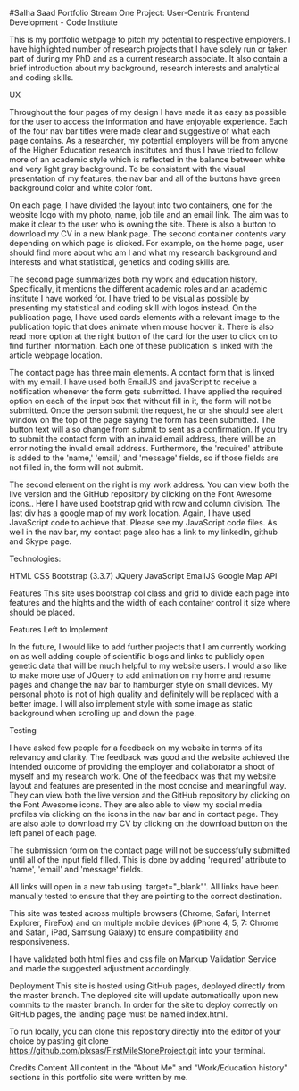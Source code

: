#Salha Saad Portfolio
Stream One Project: User-Centric Frontend Development - Code Institute

This is my portfolio webpage to pitch my potential to respective employers. I have highlighted number of research projects that I have solely run or taken part of during my PhD and as a current research associate. It also contain a brief introduction about my background, research interests and analytical and coding skills. 



UX

Throughout the four pages of my design I have made it as easy as possible for the user to access the information and have enjoyable experience. Each of the four nav bar titles were made clear and suggestive of what each page contains. As a researcher, my potential employers will be from anyone of the Higher Education research institutes and thus I have tried to follow more of an academic style which is reflected in the balance between white and very light gray background. To be consistent with the visual presentation of my features, the nav bar and all of the buttons have green background color and white color font. 

On each page, I have divided the layout into two containers, one for the website logo with my photo, name, job tile and an email link. The aim was to make it clear to the user who is owning the site. There is also a button to download my CV in a new blank page. The second container contents vary depending on which page is clicked. For example, on the home page, user should find more about who am I and what my research background and interests and what statistical, genetics and coding skills are. 

The second page summarizes both my work and education history. Specifically, it mentions the different academic roles and an academic institute I have worked for. I have tried to be visual as possible by presenting my statistical and coding skill with logos instead. On the publication page, I have used cards elements with a relevant image to the publication topic that does animate when mouse hoover it. There is also read more option at the right button of the card for the user to click on to find further information. Each one of these publication is linked with the article webpage location. 

The contact page has three main elements. A contact form that is linked with my email. I have used both EmailJS and javaScript to receive a notification whenever the form gets submitted. I have applied the required option on each of the input box that without fill in it, the form will not be submitted. Once the person submit the request, he or she should see alert window on the top of the page saying the form has been submitted. The button text will also change from submit to sent as a confirmation. If you try to submit the contact form with an invalid email address, there will be an error noting the invalid email address. Furthermore, the 'required' attribute is added to the 'name,' 'email,' and 'message' fields, so if those fields are not filled in, the form will not submit. 


The second element on the right is my work address. You can view both the live version and the GitHub repository by clicking on the Font Awesome icons.. Here I have used bootstrap grid with row and column division. The last div has a google map of my work location. Again, I have used JavaScript code to achieve that. Please see my JavaScript code files. As well in the nav bar, my contact page also has a link to my linkedIn, github and Skype page. 



Technologies:

HTML
CSS
Bootstrap (3.3.7)
JQuery 
JavaScript
EmailJS
Google Map API


Features
This site uses bootstrap col class and grid to divide each page into features and the hights and the width of each container control it size where should be placed. 


Features Left to Implement

In the future, I would like to add further projects that I am currently working on as well adding couple of scientific blogs and links to publicly open genetic data that will be much helpful to my website users. I would also like to make more use of JQuery to add animation on my home and resume pages and change the nav bar to hamburger style on small devices. My personal photo is not of high quality and definitely will be replaced with a better image. I will also implement style with some image as static background when scrolling up and down the page. 



Testing

I have asked few people for a feedback on my website in terms of its relevancy and clarity. The feedback was good and the website achieved the intended outcome of providing the employer and collaborator a shoot of myself and my research work. One of the feedback was that my website layout and features are presented in the most concise and meaningful way. They can view both the live version and the GitHub repository by clicking on the Font Awesome icons. They are also able to view my social media profiles via clicking on the icons in the nav bar and in contact page. They are also able to download my CV by clicking on the download button on the left panel of each page. 


The submission form on the contact page will not be successfully submitted until all of the input field filled. This is done by adding 'required' attribute to 'name', 'email' and 'message' fields. 

All links will open in a new tab using 'target="_blank"'. All links have been manually tested to ensure that they are pointing to the correct destination.

This site was tested across multiple browsers (Chrome, Safari, Internet Explorer, FireFox) and on multiple mobile devices (iPhone 4, 5, 7: Chrome and Safari, iPad, Samsung Galaxy) to ensure compatibility and responsiveness. 

I have validated both html files and css file on Markup Validation Service and made the suggested adjustment accordingly. 




Deployment
This site is hosted using GitHub pages, deployed directly from the master branch. The deployed site will update automatically upon new commits to the master branch. In order for the site to deploy correctly on GitHub pages, the landing page must be named index.html.

To run locally, you can clone this repository directly into the editor of your choice by pasting git clone https://github.com/plxsas/FirstMileStoneProject.git into your terminal. 




Credits
Content
All content in the "About Me" and "Work/Education history" sections in this portfolio site were written by me.


